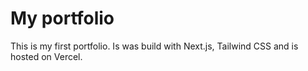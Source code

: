 # My portfolio
This is my first portfolio. Is was build with Next.js, Tailwind CSS and is hosted on Vercel.
